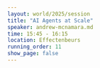 ```yaml
---
layout: world/2025/session
title: "AI Agents at Scale"
speaker: andrew-mcnamara.md
time: 15:45 - 16:15
location: Effectenbeurs
running_order: 11
show_page: false
---
```

